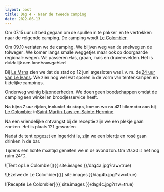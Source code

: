 ```yaml
---
layout: post
title: Dag 4 - Naar de tweede camping
date: 2022-06-13
---
```

Om 07.15 uur uit bed gegaan om de spullen in te pakken en te vertrekken naar de volgende camping. De camping wordt [Le Colombier](https://www.lecolombier-naturisme.com/nl/).  

Om 09.10 verlaten we de camping. We blijven weg van de snelweg en de tolwegen. We komen langs smalle weggetjes maar ook op doorgaande regionale wegen. We passeren vlas, graan, mais en druivenvelden. Het is duidelijk een landbouwgebied.  

Bij [Le Mans](https://nl.wikipedia.org/wiki/Le_Mans_(stad)) zien we dat de stad op 12 juni afgesloten was i.v. m. de [24 uur van Le Mans](https://nl.wikipedia.org/wiki/24_uur_van_Le_Mans). We zien nog wel wat sporen in de vorm van tentenkampen en tijdelijke campings.   

Onderweg weinig bijzonderheden. We doen geen boodschappen omdat de camping een winkel en broodjesservice heeft.

Na bijna 7 uur rijden, inclusief de stops, komen we na 421 kilometer aan bij [Le Colombier](https://www.lecolombier-naturisme.com/nl/) in[Saint-Martin-Lars-en-Sainte-Hermine](https://nl.wikipedia.org/wiki/Saint-Martin-Lars-en-Sainte-Hermine).  

Na een vriendelijke ontvangst bij de receptie zijn we een plekje gaan zoeken. Het is plaats 121 geworden.

Nadat de tent opgezet en ingericht is, zijn we een biertje en rosé gaan drinken in de bar.  

Tijdens een lichte maaltijd genieten we in de avondzon. Om 20.30 is het nog ruim 24°C.  

![Tent op Le Colombier]({{ site.images }}/dag4a.jpg?raw=true)  

![Ezelweide Le Colombier]({{ site.images }}/dag4b.jpg?raw=true)   

![Receptie Le Colombier]({{ site.images }}/dag4c.jpg?raw=true) 